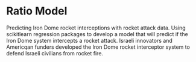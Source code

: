 # Ratio Model 
Predicting Iron Dome rocket interceptions with rocket attack data.
Using scikitlearn regression packages to develop a model that will predict if the Iron Dome system intercepts a rocket attack.
Israeli innovators and Americqan funders developed the Iron Dome rocket interceptor system to defend Israeli civilians from rocket fire. 


